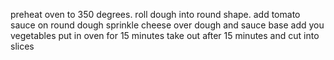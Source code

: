 preheat oven to 350 degrees. 
roll dough into round shape.
add tomato sauce on round dough
sprinkle cheese over dough and sauce base
add you vegetables
put in oven for 15 minutes
take out after 15 minutes and cut into slices
